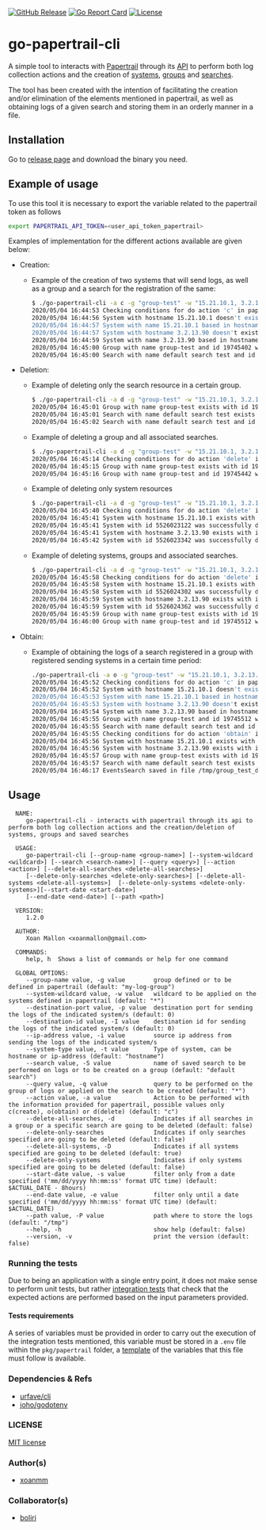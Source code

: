 [![GitHub Release](https://img.shields.io/github/release/xoanmm/go-papertrail-cli.svg?logo=github&labelColor=262b30)](https://github.com/xoanmm/go-papertrail-cli/releases)
[![Go Report Card](https://goreportcard.com/badge/github.com/xoanmm/go-papertrail-cli)](https://goreportcard.com/report/github.com/xoanmm/go-papertrail-cli)
[![License](https://img.shields.io/github/license/xoanmm/go-papertrail-cli)](https://github.com/xoanmm/go-papertrail-cli/LICENSE)

# go-papertrail-cli
A simple tool to interacts with [Papertrail](https://papertrailapp.com/) through its [API](https://help.papertrailapp.com/kb/how-it-works/http-api/) to perform both log collection actions and the creation of [systems](https://help.papertrailapp.com/kb/how-it-works/adding-and-removing-senders/), [groups](https://help.papertrailapp.com/kb/how-it-works/groups/) and [searches](https://help.papertrailapp.com/kb/how-it-works/search-syntax).

The tool has been created with the intention of facilitating the creation and/or elimination of the elements mentioned in papertrail, as well as obtaining logs of a given search and storing them in an orderly manner in a file.

## Installation

Go to [release page](https://github.com/xoanmm/go-papertrail-cli/releases) and download the binary you need.

## Example of usage

To use this tool it is necessary to export the variable related to the papertrail token as follows

```bash
export PAPERTRAIL_API_TOKEN=<user_api_token_papertrail>
```

Examples of implementation for the different actions available are given below:

- Creation:

  - Example of the creation of two systems that will send logs, as well as a group and a search for the registration of the same:

      ```bash
      $ ./go-papertrail-cli -a c -g "group-test" -w "15.21.10.1, 3.2.13.90" -S "default search test" -q "*" -p 23633 -t "hostname"
      2020/05/04 16:44:53 Checking conditions for do action 'c' in papertrail params: [--group-name group-test] [--system-wildcard 15.21.10.1, 3.2.13.90] [--destination-port 23633] [--search default search test] [--query *]
      2020/05/04 16:44:56 System with hostname 15.21.10.1 doesn't exist yet
      2020/05/04 16:44:57 System with name 15.21.10.1 based in hostname 15.21.10.1 was successfully created with id 5526019932
      2020/05/04 16:44:57 System with hostname 3.2.13.90 doesn't exist yet
      2020/05/04 16:44:59 System with name 3.2.13.90 based in hostname 3.2.13.90 was successfully created with id 5526020022
      2020/05/04 16:45:00 Group with name group-test and id 19745402 was successfully created
      2020/05/04 16:45:00 Search with name default search test and id 85901652 was successfully created
      ```

- Deletion:

  - Example of deleting only the search resource in a certain group.

       ```bash
       $ ./go-papertrail-cli -a d -g "group-test" -w "15.21.10.1, 3.2.13.90" -S "default search test" -q "*" -p 23633 -t "hostname" --delete-only-searches true
       2020/05/04 16:45:01 Group with name group-test exists with id 19745402
       2020/05/04 16:45:01 Search with name default search test exists with id 85901652
       2020/05/04 16:45:02 Search with name default search test and id 85901652 was successfully deleted
       ```

  - Example of deleting a group and all associated searches.

       ```bash
       $ ./go-papertrail-cli -a d -g "group-test" -w "15.21.10.1, 3.2.13.90" -S "default search test" -q "*" -p 23633 -t "hostname" -d true
       2020/05/04 16:45:14 Checking conditions for do action 'delete' in papertrail params: [--group-name group-test] [--system-wildcard 15.21.10.1] [--search default search test] [--delete-all-searches true] [--delete-all-systems false] [--delete-only-systems false]
       2020/05/04 16:45:15 Group with name group-test exists with id 19745442
       2020/05/04 16:45:16 Group with name group-test and id 19745442 was successfully deleted
       ```

  - Example of deleting only system resources

      ```bash
      $ ./go-papertrail-cli -a d -g "group-test" -w "15.21.10.1, 3.2.13.90" -p 23633 -t "hostname" -D true --delete-only-systems
      2020/05/04 16:45:40 Checking conditions for do action 'delete' in papertrail params: [--group-name group-test] [--system-wildcard 15.21.10.1, 3.2.13.90] [--delete-all-searches false] [--delete-all-systems true] [--delete-only-systems true]
      2020/05/04 16:45:41 System with hostname 15.21.10.1 exists with id 5526023122
      2020/05/04 16:45:41 System with id 5526023122 was successfully deleted
      2020/05/04 16:45:41 System with hostname 3.2.13.90 exists with id 5526023342
      2020/05/04 16:45:42 System with id 5526023342 was successfully deleted
      ```

  - Example of deleting systems, groups and associated searches.

     ```bash
     $ ./go-papertrail-cli -a d -g "group-test" -w "15.21.10.1, 3.2.13.90" -S "default search test" -q "*" -p 23633 -t "hostname"  -d true -D true
     2020/05/04 16:45:58 Checking conditions for do action 'delete' in papertrail params: [--group-name group-test] [--system-wildcard 15.21.10.1, 3.2.13.90] [--search default search test] [--delete-all-searches true] [--delete-all-systems true] [--delete-only-systems false]
     2020/05/04 16:45:58 System with hostname 15.21.10.1 exists with id 5526024302
     2020/05/04 16:45:58 System with id 5526024302 was successfully deleted
     2020/05/04 16:45:59 System with hostname 3.2.13.90 exists with id 5526024362
     2020/05/04 16:45:59 System with id 5526024362 was successfully deleted
     2020/05/04 16:45:59 Group with name group-test exists with id 19745512
     2020/05/04 16:46:00 Group with name group-test and id 19745512 was successfully deleted
     ```

- Obtain:
  
  - Example of obtaining the logs of a search registered in a group with registered sending systems in a certain time period:
  
      ```bash
      ./go-papertrail-cli -a o -g "group-test" -w "15.21.10.1, 3.2.13.90" -S "default search test" -q "*" -p 23633 -t "hostname"
      2020/05/04 16:45:52 Checking conditions for do action 'c' in papertrail params: [--group-name group-test] [--system-wildcard 15.21.10.1, 3.2.13.90] [--destination-port 23633] [--search default search test] [--query *]
      2020/05/04 16:45:52 System with hostname 15.21.10.1 doesn't exist yet
      2020/05/04 16:45:53 System with name 15.21.10.1 based in hostname 15.21.10.1 was successfully created with id 5526024302
      2020/05/04 16:45:53 System with hostname 3.2.13.90 doesn't exist yet
      2020/05/04 16:45:54 System with name 3.2.13.90 based in hostname 3.2.13.90 was successfully created with id 5526024362
      2020/05/04 16:45:55 Group with name group-test and id 19745512 was successfully created
      2020/05/04 16:45:55 Search with name default search test and id 85901832 was successfully created
      2020/05/04 16:45:55 Checking conditions for do action 'obtain' in papertrail params: [--group-name group-test] [--system-wildcard 15.21.10.1, 3.2.13.90] [--search default search test] [--query *] [--start-date 05/04/2020 06:44:53] [--end-date 05/04/2020 14:44:53] [--path /tmp/]
      2020/05/04 16:45:56 System with hostname 15.21.10.1 exists with id 5526024302
      2020/05/04 16:45:56 System with hostname 3.2.13.90 exists with id 5526024362
      2020/05/04 16:45:57 Group with name group-test exists with id 19745512
      2020/05/04 16:45:57 Search with name default search test exists with id 85901832
      2020/05/04 16:46:17 EventsSearch saved in file /tmp/group_test_default_search_04-13-2020_11:20:00_04-13-2020_11:23:00 with 885 events retrieved
      ```

## Usage

      NAME:
         go-papertrail-cli - interacts with papertrail through its api to perform both log collection actions and the creation/deletion of systems, groups and saved searches
      
      USAGE:
         go-papertrail-cli [--group-name <group-name>] [--system-wildcard <wildcard>] [--search <search-name>] [--query <query>] [--action <action>] [--delete-all-searches <delete-all-searches>] 
         [--delete-only-searches <delete-only-searches>] [--delete-all-systems <delete-all-systems>]  [--delete-only-systems <delete-only-systems>][--start-date <start-date>] 
         [--end-date <end-date>] [--path <path>]
      
      VERSION:
         1.2.0
      
      AUTHOR:
         Xoan Mallon <xoanmallon@gmail.com>
      
      COMMANDS:
         help, h  Shows a list of commands or help for one command
      
      GLOBAL OPTIONS:
         --group-name value, -g value        group defined or to be defined in papertrail (default: "my-log-group")
         --system-wildcard value, -w value   wildcard to be applied on the systems defined in papertrail (default: "*")
         --destination-port value, -p value  destination port for sending the logs of the indicated system/s (default: 0)
         --destination-id value, -I value    destination id for sending the logs of the indicated system/s (default: 0)
         --ip-address value, -i value        source ip address from sending the logs of the indicated system/s
         --system-type value, -t value       Type of system, can be hostname or ip-address (default: "hostname")
         --search value, -S value            name of saved search to be performed on logs or to be created on a group (default: "default search")
         --query value, -q value             query to be performed on the group of logs or applied on the search to be created (default: "*")
         --action value, -a value            Action to be performed with the information provided for papertrail, possible values only c(create), o(obtain) or d(delete) (default: "c")
         --delete-all-searches, -d           Indicates if all searches in a group or a specific search are going to be deleted (default: false)
         --delete-only-searches              Indicates if only searches specified are going to be deleted (default: false)
         --delete-all-systems, -D            Indicates if all systems specified are going to be deleted (default: true)
         --delete-only-systems               Indicates if only systems specified are going to be deleted (default: false)
         --start-date value, -s value        filter only from a date specified ('mm/dd/yyyy hh:mm:ss' format UTC time) (default: $ACTUAL_DATE - 8hours)
         --end-date value, -e value          filter only until a date specified ('mm/dd/yyyy hh:mm:ss' format UTC time) (default: $ACTUAL_DATE)
         --path value, -P value              path where to store the logs (default: "/tmp")
         --help, -h                          show help (default: false)
         --version, -v                       print the version (default: false)

### Running the tests

Due to being an application with a single entry point, it does not make sense to perform unit tests, but rather [integration tests](./pkg/papertrail/app_test.go) that check that the expected actions are performed based on the input parameters provided.

#### Tests requirements

A series of variables must be provided in order to carry out the execution of the integration tests mentioned, this variable must be stored in a `.env` file within the `pkg/papertrail` folder, a [template](./pkg/papertrail/.template.env) of the variables that this file must follow is available.

### Dependencies & Refs

  - [urfave/cli](https://github.com/urfave/cli)
  - [joho/godotenv](github.com/joho/godotenv)
  
### LICENSE

 [MIT license](LICENSE)

### Author(s)

- [xoanmm](https://github.com/xoanmm)

### Collaborator(s)

- [boliri](https://github.com/boliri)